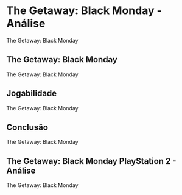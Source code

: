---
---

# The Getaway: Black Monday - Análise

The Getaway: Black Monday

## The Getaway: Black Monday

The Getaway: Black Monday

## Jogabilidade

The Getaway: Black Monday

## Conclusão

The Getaway: Black Monday

## The Getaway: Black Monday PlayStation 2 - Análise

The Getaway: Black Monday
